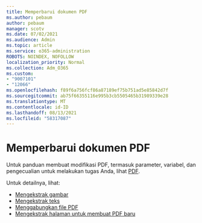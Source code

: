 ```yaml
---
title: Memperbarui dokumen PDF
ms.author: pebaum
author: pebaum
manager: scotv
ms.date: 07/02/2021
ms.audience: Admin
ms.topic: article
ms.service: o365-administration
ROBOTS: NOINDEX, NOFOLLOW
localization_priority: Normal
ms.collection: Adm_O365
ms.custom:
- "9007101"
- "12066"
ms.openlocfilehash: f89f6a756fcf86a87189ef75b751ad5e85842d7f
ms.sourcegitcommit: ab75f66355116e995b3cb5505465b31989339e28
ms.translationtype: MT
ms.contentlocale: id-ID
ms.lasthandoff: 08/13/2021
ms.locfileid: "58317087"
---
```

# <a name="update-pdf-documents"></a>Memperbarui dokumen PDF

Untuk panduan membuat modifikasi PDF, termasuk parameter, variabel, dan pengecualian untuk melakukan tugas Anda, lihat [PDF](https://docs.microsoft.com/power-automate/desktop-flows/actions-reference/pdf).

Untuk detailnya, lihat:

- [Mengekstrak gambar](https://docs.microsoft.com/power-automate/desktop-flows/actions-reference/pdf#pdf-actions)
- [Mengekstrak teks](https://docs.microsoft.com/power-automate/desktop-flows/actions-reference/pdf#extracttextfrompdfaction)
- [Menggabungkan file PDF](https://docs.microsoft.com/power-automate/desktop-flows/actions-reference/pdf#mergefiles)
- [Mengekstrak halaman untuk membuat PDF baru](https://docs.microsoft.com/power-automate/desktop-flows/actions-reference/pdf#extractpages)
